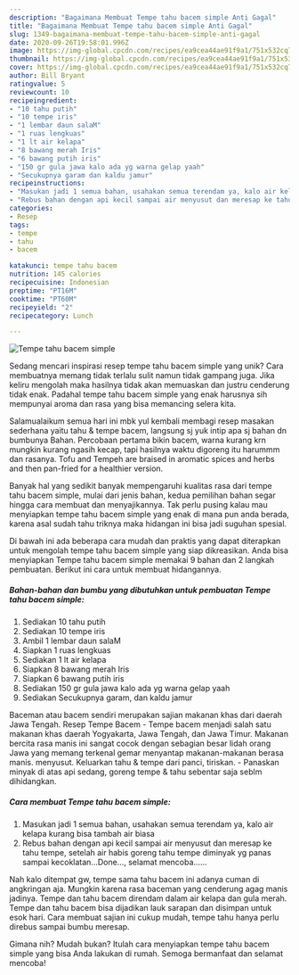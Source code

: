 ```yaml
---
description: "Bagaimana Membuat Tempe tahu bacem simple Anti Gagal"
title: "Bagaimana Membuat Tempe tahu bacem simple Anti Gagal"
slug: 1349-bagaimana-membuat-tempe-tahu-bacem-simple-anti-gagal
date: 2020-09-26T19:58:01.996Z
image: https://img-global.cpcdn.com/recipes/ea9cea44ae91f9a1/751x532cq70/tempe-tahu-bacem-simple-foto-resep-utama.jpg
thumbnail: https://img-global.cpcdn.com/recipes/ea9cea44ae91f9a1/751x532cq70/tempe-tahu-bacem-simple-foto-resep-utama.jpg
cover: https://img-global.cpcdn.com/recipes/ea9cea44ae91f9a1/751x532cq70/tempe-tahu-bacem-simple-foto-resep-utama.jpg
author: Bill Bryant
ratingvalue: 5
reviewcount: 10
recipeingredient:
- "10 tahu putih"
- "10 tempe iris"
- "1 lembar daun salaM"
- "1 ruas lengkuas"
- "1 lt air kelapa"
- "8 bawang merah Iris"
- "6 bawang putih iris"
- "150 gr gula jawa kalo ada yg warna gelap yaah"
- "Secukupnya garam dan kaldu jamur"
recipeinstructions:
- "Masukan jadi 1 semua bahan, usahakan semua terendam ya, kalo air kelapa kurang bisa tambah air biasa"
- "Rebus bahan dengan api kecil sampai air menyusut dan meresap ke tahu tempe, setelah air habis goreng tahu tempe diminyak yg panas sampai kecoklatan...Done..., selamat mencoba......"
categories:
- Resep
tags:
- tempe
- tahu
- bacem

katakunci: tempe tahu bacem 
nutrition: 145 calories
recipecuisine: Indonesian
preptime: "PT16M"
cooktime: "PT60M"
recipeyield: "2"
recipecategory: Lunch

---
```



![Tempe tahu bacem simple](https://img-global.cpcdn.com/recipes/ea9cea44ae91f9a1/751x532cq70/tempe-tahu-bacem-simple-foto-resep-utama.jpg)

Sedang mencari inspirasi resep tempe tahu bacem simple yang unik? Cara membuatnya memang tidak terlalu sulit namun tidak gampang juga. Jika keliru mengolah maka hasilnya tidak akan memuaskan dan justru cenderung tidak enak. Padahal tempe tahu bacem simple yang enak harusnya sih mempunyai aroma dan rasa yang bisa memancing selera kita.

Salamualaikum semua hari ini mbk yul kembali membagi resep masakan sederhana yaitu tahu &amp; tempe bacem, langsung sj yuk intip apa sj bahan dn bumbunya Bahan. Percobaan pertama bikin bacem, warna kurang krn mungkin kurang ngasih kecap, tapi hasilnya waktu digoreng itu harummm dan rasanya. Tofu and Tempeh are braised in aromatic spices and herbs and then pan-fried for a healthier version.

Banyak hal yang sedikit banyak mempengaruhi kualitas rasa dari tempe tahu bacem simple, mulai dari jenis bahan, kedua pemilihan bahan segar hingga cara membuat dan menyajikannya. Tak perlu pusing kalau mau menyiapkan tempe tahu bacem simple yang enak di mana pun anda berada, karena asal sudah tahu triknya maka hidangan ini bisa jadi suguhan spesial.


Di bawah ini ada beberapa cara mudah dan praktis yang dapat diterapkan untuk mengolah tempe tahu bacem simple yang siap dikreasikan. Anda bisa menyiapkan Tempe tahu bacem simple memakai 9 bahan dan 2 langkah pembuatan. Berikut ini cara untuk membuat hidangannya.

<!--inarticleads1-->

##### Bahan-bahan dan bumbu yang dibutuhkan untuk pembuatan Tempe tahu bacem simple:

1. Sediakan 10 tahu putih
1. Sediakan 10 tempe iris
1. Ambil 1 lembar daun salaM
1. Siapkan 1 ruas lengkuas
1. Sediakan 1 lt air kelapa
1. Siapkan 8 bawang merah Iris
1. Siapkan 6 bawang putih iris
1. Sediakan 150 gr gula jawa kalo ada yg warna gelap yaah
1. Sediakan Secukupnya garam, dan kaldu jamur


Baceman atau bacem sendiri merupakan sajian makanan khas dari daerah Jawa Tengah. Resep Tempe Bacem - Tempe bacem menjadi salah satu makanan khas daerah Yogyakarta, Jawa Tengah, dan Jawa Timur. Makanan bercita rasa manis ini sangat cocok dengan sebagian besar lidah orang Jawa yang memang terkenal gemar menyantap makanan-makanan berasa manis. menyusut. Keluarkan tahu &amp; tempe dari panci, tiriskan. - Panaskan minyak di atas api sedang, goreng tempe &amp; tahu sebentar saja seblm dihidangkan. 

<!--inarticleads2-->

##### Cara membuat Tempe tahu bacem simple:

1. Masukan jadi 1 semua bahan, usahakan semua terendam ya, kalo air kelapa kurang bisa tambah air biasa
1. Rebus bahan dengan api kecil sampai air menyusut dan meresap ke tahu tempe, setelah air habis goreng tahu tempe diminyak yg panas sampai kecoklatan...Done..., selamat mencoba......


Nah kalo ditempat gw, tempe sama tahu bacem ini adanya cuman di angkringan aja. Mungkin karena rasa baceman yang cenderung agag manis jadinya. Tempe dan tahu bacem direndam dalam air kelapa dan gula merah. Tempe dan tahu bacem bisa dijadikan lauk sarapan dan disimpan untuk esok hari. Cara membuat sajian ini cukup mudah, tempe tahu hanya perlu direbus sampai bumbu meresap. 

Gimana nih? Mudah bukan? Itulah cara menyiapkan tempe tahu bacem simple yang bisa Anda lakukan di rumah. Semoga bermanfaat dan selamat mencoba!
